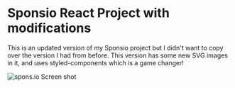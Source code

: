 # Sponsio React Project with modifications

This is an updated version of my Sponsio project but I didn't want to copy over the version I had from before.
This version has some new SVG images in it, and uses styled-components which is a game changer!

![spons.io Screen shot](https://raw.githubusercontent.com/corradorossi/sponsio-react/master/src/images/ss.png)
